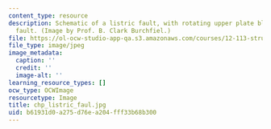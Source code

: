 ```yaml
---
content_type: resource
description: Schematic of a listric fault, with rotating upper plate blocks and breakaway
  fault. (Image by Prof. B. Clark Burchfiel.)
file: https://ol-ocw-studio-app-qa.s3.amazonaws.com/courses/12-113-structural-geology-fall-2005/b61931d0a275d76ea204fff33b68b300_chp_listric_faul.jpg
file_type: image/jpeg
image_metadata:
  caption: ''
  credit: ''
  image-alt: ''
learning_resource_types: []
ocw_type: OCWImage
resourcetype: Image
title: chp_listric_faul.jpg
uid: b61931d0-a275-d76e-a204-fff33b68b300
---
```

